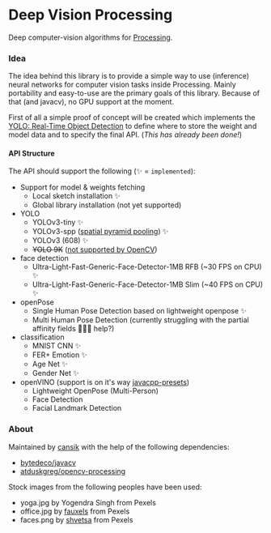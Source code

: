 # Deep Vision Processing
Deep computer-vision algorithms for [Processing](https://processing.org/).

### Idea
The idea behind this library is to provide a simple way to use (inference) neural networks for computer vision tasks inside Processing. Mainly portability and easy-to-use are the primary goals of this library. Because of that (and javacv), no GPU support at the moment. 

First of all a simple proof of concept will be created which implements the [YOLO: Real-Time Object Detection](https://pjreddie.com/darknet/yolo/) to define where to store the weight and model data and to specify the final API. (*This has already been done!*)

#### API Structure
The API should support the following (✨ = `implemented`):

- Support for model & weights fetching
    - Local sketch installation ✨
    - Global library installation (not yet supported)
- YOLO
    - YOLOv3-tiny ✨
    - YOLOv3-spp ([spatial pyramid pooling](https://stackoverflow.com/a/55014630/1138326)) ✨
    - YOLOv3 (608) ✨
    - ~~YOLO 9K~~ ([not supported by OpenCV](https://answers.opencv.org/question/180425/opencv-darknet-error-when-initializing-darknet/?answer=180441#post-id-180441))
- face detection
    - Ultra-Light-Fast-Generic-Face-Detector-1MB RFB (~30 FPS on CPU) ✨
    - Ultra-Light-Fast-Generic-Face-Detector-1MB Slim (~40 FPS on CPU) ✨
- openPose
    - Single Human Pose Detection based on lightweight openpose ✨
    - Multi Human Pose Detection (currently struggling with the partial affinity fields 🤷🏻‍♂️ help?)
 - classification
    - MNIST CNN ✨
    - FER+ Emotion ✨
    - Age Net ✨
    - Gender Net ✨
- openVINO (support is on it's way [javacpp-presets](https://github.com/bytedeco/javacpp-presets/pull/820))
    - Lightweight OpenPose (Multi-Person)
    - Face Detection
    - Facial Landmark Detection

### About
Maintained by [cansik](https://github.com/cansik) with the help of the following dependencies:

- [bytedeco/javacv](https://github.com/bytedeco/javacv)
- [atduskgreg/opencv-processing](https://github.com/atduskgreg/opencv-processing)

Stock images from the following peoples have been used:

- yoga.jpg by Yogendra Singh from Pexels
- office.jpg by [fauxels](https://www.pexels.com/@fauxels) from Pexels
- faces.png by [shvetsa](https://www.pexels.com/@shvetsa) from Pexels